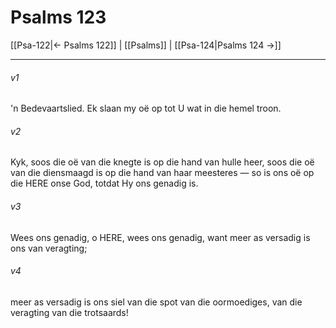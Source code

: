 # Psalms 123

[[Psa-122|← Psalms 122]] | [[Psalms]] | [[Psa-124|Psalms 124 →]]
***

###### v1
'n Bedevaartslied. Ek slaan my oë op tot U wat in die hemel troon. 
###### v2
Kyk, soos die oë van die knegte is op die hand van hulle heer, soos die oë van die diensmaagd is op die hand van haar meesteres — so is ons oë op die HERE onse God, totdat Hy ons genadig is. 
###### v3
Wees ons genadig, o HERE, wees ons genadig, want meer as versadig is ons van veragting; 
###### v4
meer as versadig is ons siel van die spot van die oormoediges, van die veragting van die trotsaards! 
